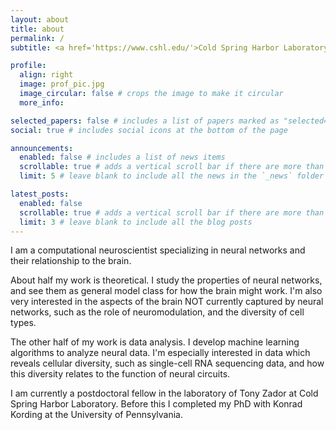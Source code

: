 ```yaml
---
layout: about
title: about
permalink: /
subtitle: <a href='https://www.cshl.edu/'>Cold Spring Harbor Laboratory</a>. 

profile:
  align: right
  image: prof_pic.jpg
  image_circular: false # crops the image to make it circular
  more_info: 

selected_papers: false # includes a list of papers marked as "selected={true}"
social: true # includes social icons at the bottom of the page

announcements:
  enabled: false # includes a list of news items
  scrollable: true # adds a vertical scroll bar if there are more than 3 news items
  limit: 5 # leave blank to include all the news in the `_news` folder

latest_posts:
  enabled: false
  scrollable: true # adds a vertical scroll bar if there are more than 3 new posts items
  limit: 3 # leave blank to include all the blog posts
---
```


I am a computational neuroscientist specializing in neural networks and their relationship to the brain. 

About half my work is theoretical. I study the properties of neural networks, and see them as general model class for how the brain might work. I'm also very interested in the aspects of the brain NOT currently captured by neural networks, such as the role of neuromodulation, and the diversity of cell types.

The other half of my work is data analysis. I develop machine learning algorithms to analyze neural data. I'm especially interested in data which reveals cellular diversity, such as single-cell RNA sequencing data, and how this diversity relates to the function of neural circuits. 

I am currently a postdoctoral fellow in the laboratory of Tony Zador at Cold Spring Harbor Laboratory. Before this I completed my PhD with Konrad Kording at the University of Pennsylvania.  